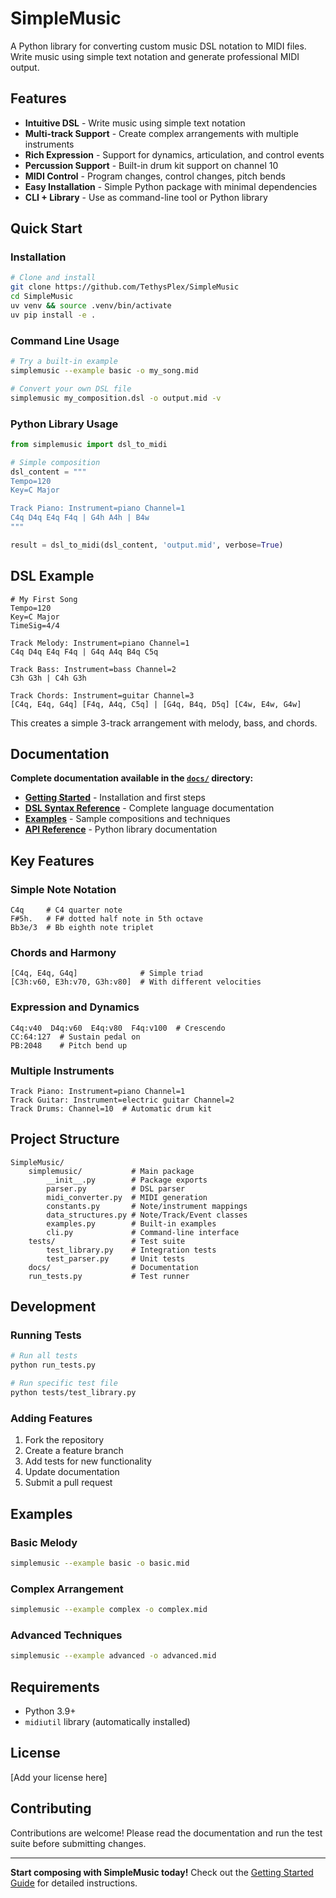 # SimpleMusic

A Python library for converting custom music DSL notation to MIDI files. Write music using simple text notation and generate professional MIDI output.

## Features

- **Intuitive DSL** - Write music using simple text notation
- **Multi-track Support** - Create complex arrangements with multiple instruments  
- **Rich Expression** - Support for dynamics, articulation, and control events
- **Percussion Support** - Built-in drum kit support on channel 10
- **MIDI Control** - Program changes, control changes, pitch bends
- **Easy Installation** - Simple Python package with minimal dependencies
- **CLI + Library** - Use as command-line tool or Python library

## Quick Start

### Installation

```bash
# Clone and install
git clone https://github.com/TethysPlex/SimpleMusic
cd SimpleMusic
uv venv && source .venv/bin/activate
uv pip install -e .
```

### Command Line Usage

```bash
# Try a built-in example
simplemusic --example basic -o my_song.mid

# Convert your own DSL file
simplemusic my_composition.dsl -o output.mid -v
```

### Python Library Usage

```python
from simplemusic import dsl_to_midi

# Simple composition
dsl_content = """
Tempo=120
Key=C Major

Track Piano: Instrument=piano Channel=1
C4q D4q E4q F4q | G4h A4h | B4w
"""

result = dsl_to_midi(dsl_content, 'output.mid', verbose=True)
```

## DSL Example

```
# My First Song
Tempo=120
Key=C Major
TimeSig=4/4

Track Melody: Instrument=piano Channel=1
C4q D4q E4q F4q | G4q A4q B4q C5q

Track Bass: Instrument=bass Channel=2  
C3h G3h | C4h G3h

Track Chords: Instrument=guitar Channel=3
[C4q, E4q, G4q] [F4q, A4q, C5q] | [G4q, B4q, D5q] [C4w, E4w, G4w]
```

This creates a simple 3-track arrangement with melody, bass, and chords.

## Documentation

**Complete documentation available in the [`docs/`](docs/) directory:**

- **[Getting Started](docs/getting-started.md)** - Installation and first steps
- **[DSL Syntax Reference](docs/dsl-syntax.md)** - Complete language documentation  
- **[Examples](docs/examples.md)** - Sample compositions and techniques
- **[API Reference](docs/api-reference.md)** - Python library documentation

## Key Features

### Simple Note Notation
```
C4q     # C4 quarter note
F#5h.   # F# dotted half note in 5th octave  
Bb3e/3  # Bb eighth note triplet
```

### Chords and Harmony
```
[C4q, E4q, G4q]              # Simple triad
[C3h:v60, E3h:v70, G3h:v80]  # With different velocities
```

### Expression and Dynamics
```
C4q:v40  D4q:v60  E4q:v80  F4q:v100  # Crescendo
CC:64:127  # Sustain pedal on
PB:2048    # Pitch bend up
```

### Multiple Instruments
```
Track Piano: Instrument=piano Channel=1
Track Guitar: Instrument=electric guitar Channel=2  
Track Drums: Channel=10  # Automatic drum kit
```

## Project Structure

```
SimpleMusic/
    simplemusic/           # Main package
        __init__.py        # Package exports
        parser.py          # DSL parser
        midi_converter.py  # MIDI generation
        constants.py       # Note/instrument mappings
        data_structures.py # Note/Track/Event classes
        examples.py        # Built-in examples
        cli.py             # Command-line interface
    tests/                 # Test suite
        test_library.py    # Integration tests
        test_parser.py     # Unit tests
    docs/                  # Documentation
    run_tests.py           # Test runner
```

## Development

### Running Tests

```bash
# Run all tests
python run_tests.py

# Run specific test file
python tests/test_library.py
```

### Adding Features

1. Fork the repository
2. Create a feature branch
3. Add tests for new functionality
4. Update documentation
5. Submit a pull request

## Examples

### Basic Melody
```bash
simplemusic --example basic -o basic.mid
```

### Complex Arrangement
```bash  
simplemusic --example complex -o complex.mid
```

### Advanced Techniques
```bash
simplemusic --example advanced -o advanced.mid
```

## Requirements

- Python 3.9+
- `midiutil` library (automatically installed)

## License

[Add your license here]

## Contributing

Contributions are welcome! Please read the documentation and run the test suite before submitting changes.

---

**Start composing with SimpleMusic today!** Check out the [Getting Started Guide](docs/getting-started.md) for detailed instructions.